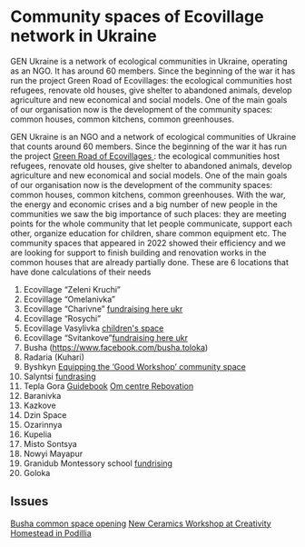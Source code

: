 # Community spaces of Ecovillage network in Ukraine
GEN Ukraine is a network of ecological communities in Ukraine, operating as an NGO. It has around 60 members. Since the beginning of the war it has run the project Green Road of Ecovillages: the ecological communities host refugees, renovate old houses, give shelter to abandoned animals, develop agriculture and new economical and social models.
One of the main goals of our organisation now is the development of the community spaces: common houses, common kitchens, common greenhouses.

 GEN Ukraine is an NGO and a network of ecological communities of Ukraine that counts around 60 members. Since the beginning of the war it has run the project [Green Road of Ecovillages ](https://genukraine.com.ua/index.php/uk/gen-ukraine/our-projects/zelena-doroha-ekoposelen) : the ecological communities host refugees, renovate old houses, give shelter to abandoned animals, develop agriculture and new economical and social models.
One of the main goals of our organisation now is the development of the community spaces: common houses, common kitchens, common greenhouses.
With the war, the energy and economic crises and a big number of new people in the communities we saw the big importance of such places: they are meeting points for the whole community that let people communicate, support each other, organize education for children, share common equipment etc.
The community spaces that appeared in 2022 showed their efficiency and we are looking for support to finish building and renovation works in the common houses that are already partially done. These are 6
locations that have done calculations of their needs

1. Ecovillage “Zeleni Kruchi”
2. Ecovillage “Omelanivka”
3. Ecovillage “Charivne” [fundraising here ukr](https://pomistya.club/proekty/68-spilnii-prostir-poselenya-charivne/)
5. Ecovillage “Rosychi”
6. Ecovillage Vasylivka [children's space](https://pomistya.club/proekty/66-eko-prostir-dlya-ditei-ta-doroslih/)
7. Ecovillage “Svitankove”[fundraising here ukr](https://pomistya.club/proekty/67-zbir-koshtiv-na-remont-gostovogo-budinku/)
8. Busha (https://www.facebook.com/busha.toloka)
9. Radaria (Kuhari)
10. Byshkyn [Equipping the ‘Good Workshop’ community space](https://pomistya.club/proekty/62-dobra-maisternya/)
11. Salyntsi [fundrasing](https://pomistya.club/proekty/63-sanvuzol-ta-besidka-dlya-vilnogo-prostoru/)
12. Tepla Gora [Guidebook](https://teplagora.notion.site/Tepla-Gora-Guidebook-20bf89a04efd44e0af8fc55bdd8e588a) [Om centre Rebovation](https://docs.google.com/document/d/1qXF1x7TvgzlyOgWp0l2f9BMZxDZsJRQ-4iL2cBnXhw4/edit#heading=h.4e12b7npkyhp)
13. Baranivka
14. Kazkove
15. Dzin Space
16. Ozarinnya
17. Kupelia
18. Misto Sontsya
19. Nowyi Mayapur
20. Granidub Montessory school [fundrising](https://pomistya.club/proekty/74-shkola-ferma-montessori/)
20. Goloka


## Issues
[Busha common space opening](https://github.com/maxzalevski/community_spaces/issues/1)
[New Ceramics Workshop at Creativity Homestead in Podillia](https://github.com/maxzalevski/community_spaces/issues/3)


